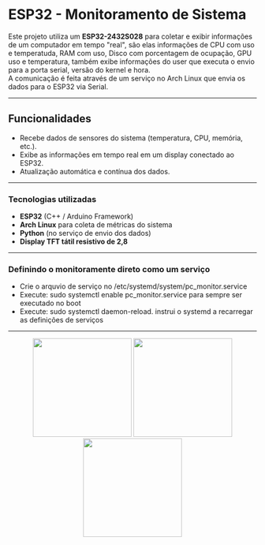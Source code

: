# ESP32 - Monitoramento de Sistema

Este projeto utiliza um **ESP32-2432S028** para coletar e exibir informações de um computador em tempo "real", são elas informações de CPU com uso e temperatuda, RAM com uso, Disco com porcentagem de ocupação, GPU uso e temperatura, também exibe informações do user que executa o envio para a porta serial, versão do kernel e hora.  
A comunicação é feita através de um serviço no Arch Linux que envia os dados para o ESP32 via Serial.

---

## Funcionalidades
- Recebe dados de sensores do sistema (temperatura, CPU, memória, etc.).
- Exibe as informações em tempo real em um display conectado ao ESP32.
- Atualização automática e contínua dos dados.

---

### Tecnologias utilizadas
- **ESP32** (C++ / Arduino Framework)  
- **Arch Linux** para coleta de métricas do sistema  
- **Python** (no serviço de envio dos dados)  
- **Display TFT tátil resistivo de 2,8** 
 
 ---

### Definindo o monitoramente direto como um serviço

- Crie o arquvio de serviço no /etc/systemd/system/pc_monitor.service
- Execute: sudo systemctl enable pc_monitor.service para sempre ser executado no boot
- Execute: sudo systemctl daemon-reload. instrui o systemd a recarregar as definições de serviços

---
<p align="center">
  <img src="https://github.com/user-attachments/assets/721d5838-d09c-4551-a712-3942413bd957" width="200"/>
  <img src="https://github.com/user-attachments/assets/97a8231f-3ee7-4eca-8d3f-cfb7436db9ce" width="200"/>
  <img src="https://github.com/user-attachments/assets/56ee2c20-4158-4fc4-95a8-1f5d552de44c" width="200"/>
</p>

